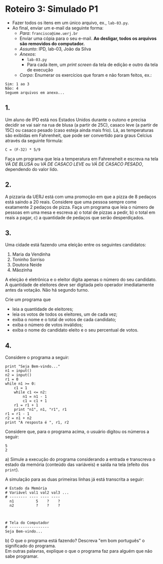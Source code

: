 <meta http-equiv="Content-Type" content="text/html; charset=UTF-8"/></p>        

Roteiro 3: Simulado P1
======================

- Fazer todos os itens em um único arquivo, ex., `lab-03.py`.
- Ao final, enviar um e-mail da seguinte forma:
    - *Para*: `francisco@ime.uerj.br`
    - Enviar uma cópia para o seu e-mail.
      **Ao desligar, todos os arquivos são removidos do computador.**
    - *Assunto*: IPD, lab-03, João da Silva
    - *Anexos*:
        - `lab-03.py`
        - Para cada item, um *print screen* da tela de edição e outro da tela de execução
    - *Corpo*: Enumerar os exercícios que foram e não foram feitos, ex.:

```
Sim: 1 ao 3
Não: 4
Seguem arquivos em anexo...
```

## 1.

Um aluno de IPD está nos Estados Unidos durante o outono e precisa decidir se
vai sair na rua de blusa (a partir de 25C), casaco leve (a partir de 15C) ou
casaco pesado (caso esteja ainda mais frio).
Lá, as temperaturas são exibidas em Fahrenheit, que pode ser convertido para
graus Celcius através da seguinte fórmula:

    C = (F-32) * 5/9

Faça um programa que leia a temperatura em Fahreneheit e escreva na tela
*VÁ DE BLUSA* ou *VÁ DE CASACO LEVE* ou *VÁ DE CASACO PESADO*, dependendo do
valor lido.

## 2.

A pizzaria da UERJ está com uma promoção em que a pizza de 8 pedaços está
saindo a 20 reais.
Considere que uma pessoa sempre come exatamente 2 pedaços de pizza.
Faça um programa que leia o número de pessoas em uma mesa e escreva
a) o total de pizzas a pedir,
b) o total em reais a pagar,
c) a quantidade de pedaços que serão desperdiçados.

## 3.

Uma cidade está fazendo uma eleição entre os seguintes candidatos:

1. Maria da Vendinha
2. Toninho Sorriso
3. Doutora Neide
4. Mãozinha

A eleição é eletrônica e o eleitor digita apenas o número do seu candidato.
A quantidade de eleitores deve ser digitada pelo operador imediatamente antes
da votação.
Não há segundo turno.

Crie um programa que
- leia a quantidade de eleitores;
- leia os votos de todos os eleitores, um de cada vez;
- exiba o nome e o total de votos de cada candidato;
- exiba o número de votos inválidos;
- exiba o nome do candidato eleito e o seu percentual de votos.

## 4.

Considere o programa a seguir:

```
print "Seja Bem-vindo..."
n1 = input()
n2 = input()
r1 = 0
while n1 >= 0:
    c1 = 1
    while c1 <= n2:
        n1 = n1 - 1
        c1 = c1 + 1
    r1 = r1 + 1
    print "n1", n1, "r1", r1
r1 = r1 - 1
r2 = n1 + n2
print "A resposta é ", r1, r2
```

Considere que, para o programa acima, o usuário digitou os números a seguir:

```
5
2
```

a) Simule a execução do programa considerando a entrada e transcreva o estado
   da memória (conteúdo das variáveis) e saída na tela (efeito dos `print`).

A simulação para as duas primeiras linhas já está transcrita a seguir:

```
# Estado da Memória
# Variável val1 val2 val3 ...
# -------- ---- ---- ----
  n1          5    ?    ?
  n2          ?    ?    ?



# Tela do Computador
# ------------------
Seja Bem-vindo...
```

b) O que o programa está fazendo? Descreva "em bom português" o significado
   do programa.                          
   Em outras palavras, explique o que o programa faz para alguém que não sabe
   programar.
